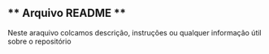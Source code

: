 ## ** Arquivo README **
Neste araquivo colcamos descrição, instruções ou qualquer informação útil sobre o repositório

